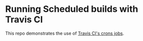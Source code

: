 # Running Scheduled builds with Travis CI
This repo demonstrates the use of [Travis CI's crons jobs](https://docs.travis-ci.com/user/cron-jobs).

